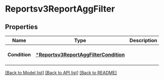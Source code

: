 # Reportsv3ReportAggFilter

## Properties
Name | Type | Description | Notes
------------ | ------------- | ------------- | -------------
**Condition** | [***Reportsv3ReportAggFilterCondition**](reportsv3ReportAggFilterCondition.md) |  | [optional] [default to null]

[[Back to Model list]](../README.md#documentation-for-models) [[Back to API list]](../README.md#documentation-for-api-endpoints) [[Back to README]](../README.md)

